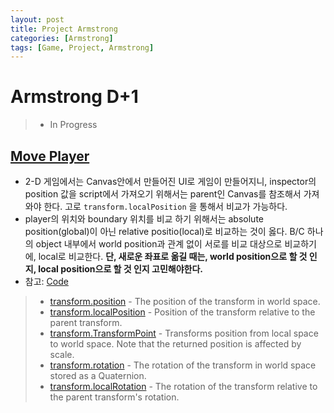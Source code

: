 ```yaml
---
layout: post
title: Project Armstrong
categories: [Armstrong]
tags: [Game, Project, Armstrong]
---
```

# Armstrong D+1

> * In Progress

## [Move Player](https://answers.unity.com/questions/1203035/any-way-to-access-the-global-position-and-rotation.html)

 * 2-D 게임에서는 Canvas안에서 만들어진 UI로 게임이 만들어지니, inspector의 position 값을 script에서 가져오기 위해서는 parent인 Canvas를 참조해서 가져와야 한다. 고로 ``transform.localPosition`` 을 통해서 비교가 가능하다.
 * player의 위치와 boundary 위치를 비교 하기 위해서는 absolute position(global)이 아닌 relative positio(local)로 비교하는 것이 옳다. B/C 하나의 object 내부에서 world position과 관계 없이 서로를 비교 대상으로 비교하기에, local로 비교한다. **단, 새로운 좌표로 옮길 때는, world position으로 할 것 인지, local position으로 할 것 인지 고민해야한다.**
 * 참고: [Code](https://github.com/J-Kyu/Armstrong/blob/a3efde08dc1460f159496a6c866183bfa2eca0bc/Assets/Scripts/TouchObject.cs#L43)

>* [transform.position](https://docs.unity3d.com/ScriptReference/Transform-position.html) - The position of the transform in world space.
>* [transform.localPosition](https://docs.unity3d.com/ScriptReference/Transform-localPosition.html) - Position of the transform relative to the parent transform.
>* [transform.TransformPoint](https://docs.unity3d.com/ScriptReference/Transform.TransformPoint.html) - Transforms position from local space to world space. Note that the returned position is affected by scale.
>* [transform.rotation](https://docs.unity3d.com/ScriptReference/Transform-rotation.html) - The rotation of the transform in world space stored as a Quaternion.
>* [transform.localRotation](https://docs.unity3d.com/ScriptReference/Transform-localRotation.html) - The rotation of the transform relative to the parent transform's rotation.

